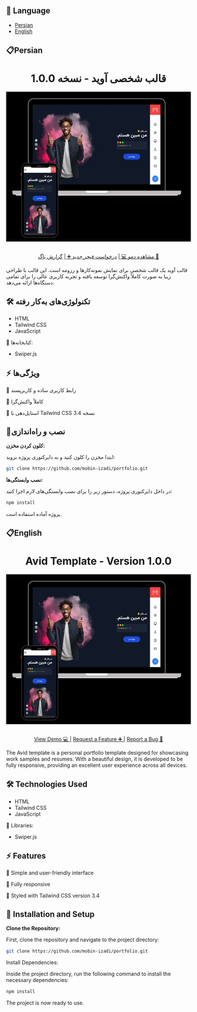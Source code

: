 ## 📄 Language
- [Persian](#Persian)
- [English](#English)

## 📋Persian
<h1 align="center">قالب شخصی آوید - نسخه 1.0.0</h1>
<img align="center" src="public/images/readme-img.jpg"/>
<br/>
<br/>
<div align="center">

 [مشاهده دمو 💻 |](https://mobin-izadi.github.io/portfolio/public)
 [درخواست فیچر جدید ➕ |](https://github.com/mobin-izadi/portfolio/issues)
 [گزارش باگ 🤝](https://github.com/mobin-izadi/portfolio/issues)
</div>

<p>قالب آوید یک قالب شخصی برای نمایش نمونه‌کارها و رزومه است. این قالب با طراحی زیبا به صورت کاملاً واکنش‌گرا توسعه یافته و تجربه کاربری عالی را برای تمامی دستگاه‌ها ارائه می‌دهد.</p>

## 🛠️ تکنولوژی‌های به‌کار رفته
- HTML
- Tailwind CSS
- JavaScript

🔗 کتابخانه‌ها:
- Swiper.js

## ⚡️ ویژگی‌ها
🤩 رابط کاربری ساده و کاربرپسند

📱 کاملاً واکنش‌گرا

🎨 استایل‌دهی با Tailwind CSS نسخه 3.4



## 🚀نصب و راه‌اندازی

 **کلون کردن مخزن:**

   ابتدا مخزن را کلون کنید و به دایرکتوری پروژه بروید:

   ```bash
   git clone https://github.com/mobin-izadi/portfolio.git
   ```

**نصب وابستگی‌ها:**
   

در داخل دایرکتوری پروژه، دستور زیر را برای نصب وابستگی‌های لازم اجرا کنید:

```bash
npm install
```

پروژه آماده استفاده است.


## 📋English
<h1 align="center">Avid Template - Version 1.0.0</h1>
<img align="center" src="public/images/readme-img.jpg"/>
<br/>
<br/>
<div align="center">

 [View Demo 💻 |](https://mobin-izadi.github.io/portfolio/public)
 [Request a Feature ➕ |](https://github.com/mobin-izadi/portfolio/issues)
 [Report a Bug 🤝](https://github.com/mobin-izadi/portfolio/issues)
</div>

<p>The Avid template is a personal portfolio template designed for showcasing work samples and resumes. With a beautiful design, it is developed to be fully responsive, providing an excellent user experience across all devices.</p>

## 🛠️ Technologies Used
- HTML
- Tailwind CSS
- JavaScript

🔗 Libraries:
- Swiper.js

## ⚡️ Features
🤩 Simple and user-friendly interface

📱 Fully responsive

🎨 Styled with Tailwind CSS version 3.4

## 🚀 Installation and Setup

**Clone the Repository:**

First, clone the repository and navigate to the project directory:

```bash
git clone https://github.com/mobin-izadi/portfolio.git
```
Install Dependencies:

Inside the project directory, run the following command to install the necessary dependencies:

```bash
npm install
```
The project is now ready to use.




